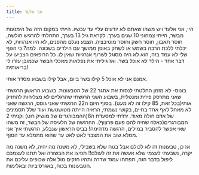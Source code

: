 ```yaml
---
title: אני אלעד
---
```

היי, אני אלעד ויש משהו שאתם לא יודעים עליי עד עכשיו.
הייתי במקום הזה של הימנעות מבשר, הייתי צמחוני 10 שנים בערך.
לקראת גיל 13 בערך, התחלתי להרגיש חולשה, חוסר תאבון, חוסר חשק וחוסר מוטיבציה.
הצבע נעלם מהפנים, לא היו אנרגיות, לא יכלתי ללכת הרבה בשמש או לשחק באופן ממושך עם הילדים בשכונה.
למה? כי הגוף שלי לא עמד בזה, הוא לא היה מסוגל לשרוף אנרגיות שאין לו.
כל הרופאים הצביעו על דבר אחד - הילד לא אוכל בשר.
ואז גיליתי את נפלאות מאכלי הבשר שכמובן עזרו לי בריאותית!

אמנם אני לא אוכל 5 קילו בשר ביום, אבל קילו בשבוע מסדר אותי.

בונוס-
לא מזמן החלטתי לנסות את אתגר 22 של הטבעונות.
בשבוע הראשון הרגשתי שאני מתרסק פיזית ומנטלית, בשבוע השני הרגשתי שהרגליים לא מצליחות להחזיק אותי(בכל זאת, 85 קילו זה לא מעט).
בסוף היום ה22 הרגשתי שאני גוסס, הרגשה שאני לא מאחל לאף אחד בחיים, בקושי נשמתי, הראיה הייתה מטושטשת ועוד שלל תסמינים של אדם חולה מאוד.
ירדתי למסעדת ה8(ההמבורגרים של מושיק רוט) וקניתי 2 המבורגרים(כאלה שהיה להם פעם פרצוף).
ההרגשה של הלעיסה של הבשר, זה משהו שאי אפשר להסביר במילים, הרגשה מדהימה!
בביס הראשון שנבלע, הרגשתי איך אני ממלא שוב את המצבר לאט לאט עד שהוא מתמלא עד הסוף.

אז כן, טבעונות זה לא לכולם אבל בטח שלא בשבילי, לא משנה מה יהיה, לא משנה מה יקרה, נשבעתי לעצמי שלא אעשה את זה לעולם!!
תפיצו את הבשורה ואל תתנו לעצמכם ליפול בדבר הזה, תפתחו עמוד שדרה ותהיו חזקים מול אלה שכופים עליכם את הטבעונות בכוח, באגרסיביות ובאלימות.

